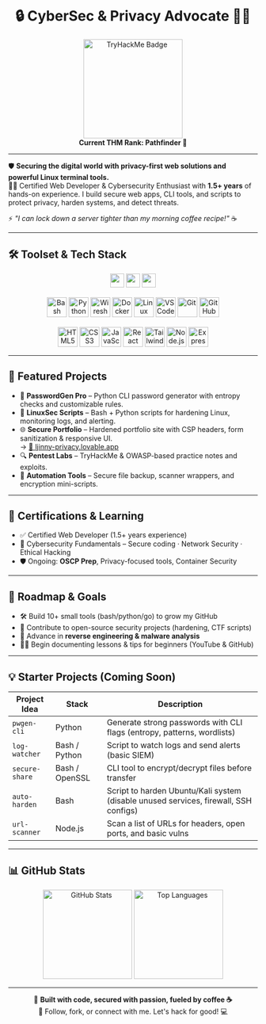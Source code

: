 <!-- Banner -->
<h1 align="center">🔒 CyberSec & Privacy Advocate 🕵️‍♂️</h1>

<div align="center">
  <img src="https://tryhackme-badges.s3.amazonaws.com/winned4s.png" alt="TryHackMe Badge" width="200" />
  <br/>
  <strong>Current THM Rank: Pathfinder 🔭</strong>
</div>

---

🛡️ **Securing the digital world with privacy-first web solutions and powerful Linux terminal tools.**  
👨‍💻 Certified Web Developer & Cybersecurity Enthusiast with **1.5+ years** of hands-on experience. I build secure web apps, CLI tools, and scripts to protect privacy, harden systems, and detect threats.

⚡ *"I can lock down a server tighter than my morning coffee recipe!"* ☕

---

## 🛠️ Toolset & Tech Stack

<div align="center">
  <!-- Platforms -->
  <img src="https://img.shields.io/badge/Kali%20Linux-%232d2d2d?style=flat&logo=kali-linux&logoColor=white" height="28"/>
  <img src="https://img.shields.io/badge/Tor-%23697bff?style=flat&logo=torproject&logoColor=white" height="28"/>
  <img src="https://img.shields.io/badge/OWASP-%23ff6600?style=flat&logo=owasp&logoColor=white" height="28"/>
  <br/><br/>

  <!-- Languages & Tools -->
  <img src="https://cdn.jsdelivr.net/gh/devicons/devicon/icons/bash/bash-original.svg" width="40" title="Bash"/>
  <img src="https://cdn.jsdelivr.net/gh/devicons/devicon/icons/python/python-original.svg" width="40" title="Python"/>
  <img src="https://www.vectorlogo.zone/logos/wireshark/wireshark-icon.svg" width="40" title="Wireshark"/>
  <img src="https://cdn.jsdelivr.net/gh/devicons/devicon/icons/docker/docker-original.svg" width="40" title="Docker"/>
  <img src="https://cdn.jsdelivr.net/gh/devicons/devicon/icons/linux/linux-original.svg" width="40" title="Linux"/>
  <img src="https://cdn.jsdelivr.net/gh/devicons/devicon/icons/vscode/vscode-original.svg" width="40" title="VSCode"/>
  <img src="https://cdn.jsdelivr.net/gh/devicons/devicon/icons/git/git-original.svg" width="40" title="Git"/>
  <img src="https://cdn.jsdelivr.net/gh/devicons/devicon/icons/github/github-original.svg" width="40" title="GitHub"/>
  <br/><br/>
  <img src="https://cdn.jsdelivr.net/gh/devicons/devicon/icons/html5/html5-original.svg" width="40" title="HTML5"/>
  <img src="https://cdn.jsdelivr.net/gh/devicons/devicon/icons/css3/css3-original.svg" width="40" title="CSS3"/>
  <img src="https://cdn.jsdelivr.net/gh/devicons/devicon/icons/javascript/javascript-original.svg" width="40" title="JavaScript"/>
  <img src="https://cdn.jsdelivr.net/gh/devicons/devicon/icons/react/react-original.svg" width="40" title="React"/>
  <img src="https://cdn.jsdelivr.net/gh/devicons/devicon/icons/tailwindcss/tailwindcss-original.svg" width="40" title="Tailwind CSS"/>
  <img src="https://cdn.jsdelivr.net/gh/devicons/devicon/icons/nodejs/nodejs-original.svg" width="40" title="Node.js"/>
  <img src="https://cdn.jsdelivr.net/gh/devicons/devicon/icons/express/express-original.svg" width="40" title="Express"/>
</div>

---

## 🚀 Featured Projects

- 🔐 **PasswordGen Pro** – Python CLI password generator with entropy checks and customizable rules.
- 🧰 **LinuxSec Scripts** – Bash + Python scripts for hardening Linux, monitoring logs, and alerting.
- 🌐 **Secure Portfolio** – Hardened portfolio site with CSP headers, form sanitization & responsive UI.  
  → [🔗 ljinny-privacy.lovable.app](https://ahmed-the-web-wizard.lovable.app)
- 🔍 **Pentest Labs** – TryHackMe & OWASP-based practice notes and exploits.
- 🧪 **Automation Tools** – Secure file backup, scanner wrappers, and encryption mini-scripts.

---

## 🧠 Certifications & Learning

- ✅ Certified Web Developer (1.5+ years experience)
- 🧩 Cybersecurity Fundamentals – Secure coding · Network Security · Ethical Hacking
- 🛡️ Ongoing: **OSCP Prep**, Privacy-focused tools, Container Security

---

## 🎯 Roadmap & Goals

- 🛠️ Build 10+ small tools (bash/python/go) to grow my GitHub
- 🧱 Contribute to open-source security projects (hardening, CTF scripts)
- 🧬 Advance in **reverse engineering & malware analysis**
- 🧑‍🏫 Begin documenting lessons & tips for beginners (YouTube & GitHub)

---

## 💡 Starter Projects (Coming Soon)

| Project Idea | Stack | Description |
|--------------|-------|-------------|
| `pwgen-cli` | Python | Generate strong passwords with CLI flags (entropy, patterns, wordlists) |
| `log-watcher` | Bash / Python | Script to watch logs and send alerts (basic SIEM) |
| `secure-share` | Bash / OpenSSL | CLI tool to encrypt/decrypt files before transfer |
| `auto-harden` | Bash | Script to harden Ubuntu/Kali system (disable unused services, firewall, SSH configs) |
| `url-scanner` | Node.js | Scan a list of URLs for headers, open ports, and basic vulns |

---

## 📊 GitHub Stats

<div align="center">
  <img src="https://github-readme-stats.vercel.app/api?username=s4dwinner&show_icons=true&theme=dark" alt="GitHub Stats" height="180"/>
  <img src="https://github-readme-stats.vercel.app/api/top-langs/?username=s4dwinner&layout=compact&theme=dark" alt="Top Languages" height="180"/>
</div>

---

<div align="center">
  🔐 <strong>Built with code, secured with passion, fueled by coffee ☕</strong><br/>
  🧠 Follow, fork, or connect with me. Let's hack for good! 💻
</div>
